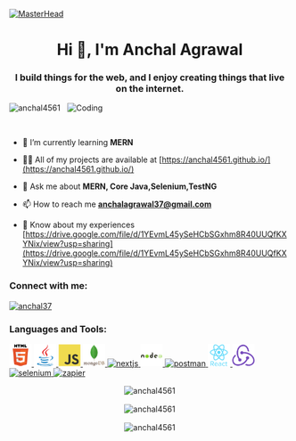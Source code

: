 [![MasterHead](https://as1.ftcdn.net/v2/jpg/03/00/64/46/1000_F_300644686_uORUSDUT4HByc6xI8q6DidmTYEoViW4T.jpg)](https://anchal4561.github.io/)
<h1 align="center">Hi 👋, I'm Anchal Agrawal</h1>
<h3 align="center">I build things for the web, and I enjoy creating things that live on the internet.</h3>
<img align="right" alt="Coding" width="400" src="https://camo.githubusercontent.com/044d219b987b706f28dabd9346ee8d0ee48d0dc36bb914c85786d40dd151dba4/68747470733a2f2f6d656469612e67697068792e636f6d2f6d656469612f4c3152317476493973766b495777705659722f67697068792e676966"/>


<p align="left"> <img src="https://komarev.com/ghpvc/?username=anchal4561&label=Profile%20views&color=0e75b6&style=flat" alt="anchal4561" /> </p>

<p align="left"> <a href="https://twitter.com/" target="blank"><img src="https://img.shields.io/twitter/follow/?logo=twitter&style=for-the-badge" alt="" /></a> </p>

- 🌱 I’m currently learning **MERN**

- 👨‍💻 All of my projects are available at [https://anchal4561.github.io/](https://anchal4561.github.io/)

- 💬 Ask me about **MERN, Core Java,Selenium,TestNG**

- 📫 How to reach me **anchalagrawal37@gmail.com**

- 📄 Know about my experiences [https://drive.google.com/file/d/1YEvmL45ySeHCbSGxhm8R40UUQfKXYNix/view?usp=sharing](https://drive.google.com/file/d/1YEvmL45ySeHCbSGxhm8R40UUQfKXYNix/view?usp=sharing)

<h3 align="left">Connect with me:</h3>
<p align="left">
<a href="https://linkedin.com/in/anchal37" target="blank"><img align="center" src="https://raw.githubusercontent.com/rahuldkjain/github-profile-readme-generator/master/src/images/icons/Social/linked-in-alt.svg" alt="anchal37" height="30" width="40" /></a>
</p>

<h3 align="left">Languages and Tools:</h3>
<p align="left"> <a href="https://www.w3.org/html/" target="_blank" rel="noreferrer"> <img src="https://raw.githubusercontent.com/devicons/devicon/master/icons/html5/html5-original-wordmark.svg" alt="html5" width="40" height="40"/> </a> <a href="https://www.java.com" target="_blank" rel="noreferrer"> <img src="https://raw.githubusercontent.com/devicons/devicon/master/icons/java/java-original.svg" alt="java" width="40" height="40"/> </a> <a href="https://developer.mozilla.org/en-US/docs/Web/JavaScript" target="_blank" rel="noreferrer"> <img src="https://raw.githubusercontent.com/devicons/devicon/master/icons/javascript/javascript-original.svg" alt="javascript" width="40" height="40"/> </a> <a href="https://www.mongodb.com/" target="_blank" rel="noreferrer"> <img src="https://raw.githubusercontent.com/devicons/devicon/master/icons/mongodb/mongodb-original-wordmark.svg" alt="mongodb" width="40" height="40"/> </a> <a href="https://nextjs.org/" target="_blank" rel="noreferrer"> <img src="https://cdn.worldvectorlogo.com/logos/nextjs-2.svg" alt="nextjs" width="40" height="40"/> </a> <a href="https://nodejs.org" target="_blank" rel="noreferrer"> <img src="https://raw.githubusercontent.com/devicons/devicon/master/icons/nodejs/nodejs-original-wordmark.svg" alt="nodejs" width="40" height="40"/> </a> <a href="https://postman.com" target="_blank" rel="noreferrer"> <img src="https://www.vectorlogo.zone/logos/getpostman/getpostman-icon.svg" alt="postman" width="40" height="40"/> </a> <a href="https://reactjs.org/" target="_blank" rel="noreferrer"> <img src="https://raw.githubusercontent.com/devicons/devicon/master/icons/react/react-original-wordmark.svg" alt="react" width="40" height="40"/> </a> <a href="https://redux.js.org" target="_blank" rel="noreferrer"> <img src="https://raw.githubusercontent.com/devicons/devicon/master/icons/redux/redux-original.svg" alt="redux" width="40" height="40"/> </a> <a href="https://www.selenium.dev" target="_blank" rel="noreferrer"> <img src="https://raw.githubusercontent.com/detain/svg-logos/780f25886640cef088af994181646db2f6b1a3f8/svg/selenium-logo.svg" alt="selenium" width="40" height="40"/> </a> <a href="https://zapier.com" target="_blank" rel="noreferrer"> <img src="https://www.vectorlogo.zone/logos/zapier/zapier-icon.svg" alt="zapier" width="40" height="40"/> </a> </p>

<p align="center"><img align="center" src="https://github-readme-stats.vercel.app/api/top-langs?username=anchal4561&show_icons=true&locale=en&layout=compact" alt="anchal4561" /></p>

<p align="center"><img align="center" src="https://github-readme-stats.vercel.app/api?username=anchal4561&show_icons=true&locale=en" alt="anchal4561" /></p>

<p align="center"><img align="center" src="https://github-readme-streak-stats.herokuapp.com/?user=anchal4561&" alt="anchal4561" /></p>
